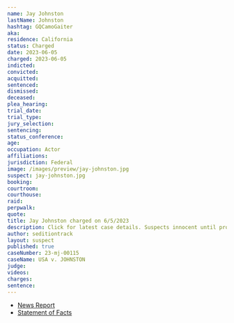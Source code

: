 ```yaml
---
name: Jay Johnston
lastName: Johnston
hashtag: GQCamoGaiter
aka:
residence: California
status: Charged
date: 2023-06-05
charged: 2023-06-05
indicted:
convicted:
acquitted:
sentenced:
dismissed:
deceased:
plea_hearing:
trial_date:
trial_type:
jury_selection:
sentencing:
status_conference:
age:
occupation: Actor
affiliations:
jurisdiction: Federal
image: /images/preview/jay-johnston.jpg
suspect: jay-johnston.jpg
booking:
courtroom:
courthouse:
raid:
perpwalk:
quote:
title: Jay Johnston charged on 6/5/2023
description: Click for latest case details. Suspects innocent until proven guilty.
author: seditiontrack
layout: suspect
published: true
caseNumber: 23-mj-00115
caseName: USA v. JOHNSTON
judge:
videos:
charges:
sentence:
---
```


- [News Report](https://www.nbcnews.com/politics/justice-department/feds-charge-bobs-burgers-arrested-development-actor-jan-6-capitol-riot-rcna88135)
- [Statement of Facts](https://storage.courtlistener.com/recap/gov.uscourts.dcd.256063/gov.uscourts.dcd.256063.1.1_2.pdf)
